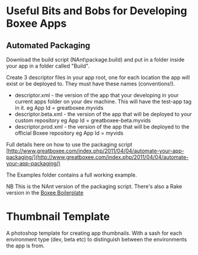 # Useful Bits and Bobs for Developing Boxee Apps

## Automated Packaging

Download the build script (NAnt\package.build) and put in a folder inside your app in a folder called "Build".

Create 3 descriptor files in your app root, one for each location the app will exist or be deployed to. They must have these names (conventions!).

* descriptor.xml - the version of the app that your developing in your current apps folder on your dev machine. This will have the test-app tag in it. eg App Id = greatboxee.myvids
* descriptor.beta.xml - the version of the app that will be deployed to your custom repository eg App Id = greatboxee-beta.myvids
* descriptor.prod.xml - the version of the app that will be deployed to the official Boxee repository eg App Id = myvids

Full details here on how to use the packaging script
[http://www.greatboxee.com/index.php/2011/04/04/automate-your-app-packaging/](http://www.greatboxee.com/index.php/2011/04/04/automate-your-app-packaging/)

The Examples folder contains a full working example.

NB This is the NAnt version of the packaging script. There's also a Rake version in the [Boxee Boilerplate](https://github.com/tommysqueak/Boxee-Boilerplate)

# Thumbnail Template
A photoshop template for creating app thumbnails. With a sash for each environment type (dev, beta etc) to distinguish between the environments the app is from.